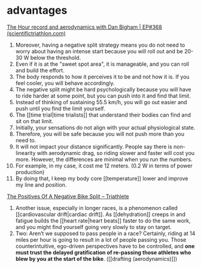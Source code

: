# advantages
[The Hour record and aerodynamics with Dan Bigham | EP#368 (scientifictriathlon.com)](https://scientifictriathlon.com/tts368/)
1. Moreover, having a negative split strategy means you do not need to worry about having an intense start because you will roll out and be 20-30 W below the threshold.
2. Even if it is at the "sweet spot area", it is manageable, and you can roll and build the effort.
3. The body responds to how it perceives it to be and not how it is. If you feel cooler, you will behave accordingly.
4. The negative split might be hard psychologically because you will have to ride harder at some point, but you can push into it and find that limit.
5. Instead of thinking of sustaining 55.5 km/h, you will go out easier and push until you find the limit yourself.
6. The [[time trial|time trialists]] that understand their bodies can find and sit on that limit.
7. Initially, your sensations do not align with your actual physiological state.
8. Therefore, you will be safe because you will not push more than you need to.
9. It will not impact your distance significantly. People say there is non-linearity with aerodynamic drag, so riding slower and faster will cost you more. However, the differences are minimal when you run the numbers.
10. For example, in my case, it cost me 12 meters. (0.2 W in terms of power production)
11. By doing that, I keep my body core [[temperature]] lower and improve my line and position.

[The Positives Of A Negative Bike Split – Triathlete](https://www.triathlete.com/training/the-positives-of-a-negative-bike-split/)
1. Another issue, especially in longer races, is a phenomenon called [[cardiovascular drift|cardiac drift]]. As [[dehydration]] creeps in and fatigue builds the [[heart rate|heart beats]] faster to do the same work, and you might find yourself going very slowly to stay on target.
2. Two: Aren’t we supposed to pass people in a race? Certainly, riding at 14 miles per hour is going to result in a lot of people passing you. Those counterintuitive, ego-driven perspectives have to be controlled, and **one must trust the delayed gratification of re-passing those athletes who blew by you at the start of the bike**. ([[drafting (aerodynamics)]])